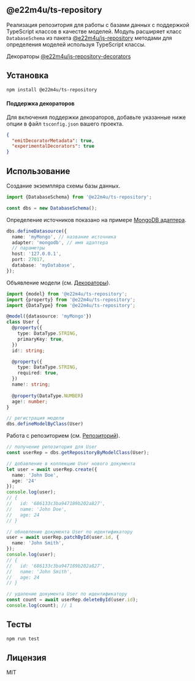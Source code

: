 ## @e22m4u/ts-repository

Реализация репозитория для работы с базами данных с поддержкой TypeScript
классов в качестве моделей. Модуль расширяет класс `DatabaseSchema` из пакета
[@e22m4u/js-repository](https://github.com/e22m4u/js-repository) методами
для определения моделей используя TypeScript классы.

Декораторы [@e22m4u/js-repository-decorators](https://github.com/e22m4u/js-repository-decorators)

## Установка

```bash
npm install @e22m4u/ts-repository
```

#### Поддержка декораторов

Для включения поддержки декораторов, добавьте указанные ниже опции
в файл `tsconfig.json` вашего проекта.

```json
{
  "emitDecoratorMetadata": true,
  "experimentalDecorators": true
}
```

## Использование

Создание экземпляра схемы базы данных.

```ts
import {DatabaseSchema} from '@e22m4u/ts-repository';

const dbs = new DatabaseSchema();
```

Определение источников показано на примере
[MongoDB адаптера](https://www.npmjs.com/package/@e22m4u/js-repository-mongodb-adapter).

```ts
dbs.defineDatasource({
  name: 'myMongo', // название источника
  adapter: 'mongodb', // имя адаптера
  // параметры
  host: '127.0.0.1',
  port: 27017,
  database: 'myDatabase',
});
```

Объявление модели (см. [Декораторы](https://www.npmjs.com/package/@e22m4u/js-repository-decorators)).

```ts
import {model} from '@e22m4u/ts-repository';
import {property} from '@e22m4u/ts-repository';
import {DataType} from '@e22m4u/ts-repository';

@model({datasource: 'myMongo'})
class User {
  @property({
    type: DataType.STRING,
    primaryKey: true,
  })
  id!: string;

  @property({
    type: DataType.STRING,
    required: true,
  })
  name!: string;
  
  @property(DataType.NUMBER)
  age!: number;
}

// регистрация модели
dbs.defineModelByClass(User)
```

Работа с репозиторием (см. [Репозиторий](https://www.npmjs.com/package/@e22m4u/js-repository#%D1%80%D0%B5%D0%BF%D0%BE%D0%B7%D0%B8%D1%82%D0%BE%D1%80%D0%B8%D0%B9)).

```ts
// получение репозитория для User
const userRep = dbs.getRepositoryByModelClass(User);

// добавление в коллекцию User нового документа
let user = await userRep.create({
  name: 'John Doe',
  age: '24'
});
console.log(user);
// {
//   id: '686133c3ba947189b202a827',
//   name: 'John Doe',
//   age: 24
// }

// обновление документа User по идентификатору
user = await userRep.patchById(user.id, {
  name: 'John Smith',
});
console.log(user);
// {
//   id: '686133c3ba947189b202a827',
//   name: 'John Smith',
//   age: 24
// }

// удаление документа User по идентификатору
const count = await userRep.deleteById(user.id);
console.log(count); // 1
```

## Тесты

```bash
npm run test
```

## Лицензия

MIT
